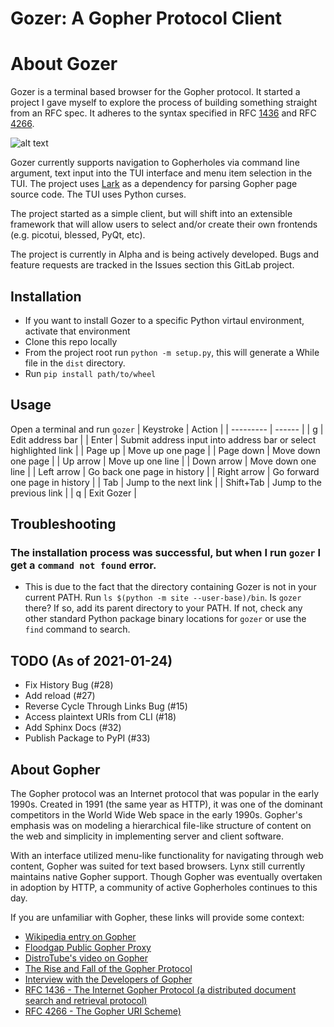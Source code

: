 # Gozer: A Gopher Protocol Client

# About Gozer

Gozer is a terminal based browser for the Gopher protocol. It started a project I gave myself to explore the process of building something straight from an RFC spec. It adheres to the syntax specified in RFC [1436](https://tools.ietf.org/html/rfc1436) and RFC [4266](https://tools.ietf.org/html/rfc4266). 

![alt text](gozer-screencap.png "Gozer Screencap")

Gozer currently supports navigation to Gopherholes via command line argument, text input into the TUI interface and menu item selection in the TUI. The project uses [Lark](https://github.com/lark-parser/lark) as a dependency for parsing Gopher page source code. The TUI uses Python curses.

The project started as a simple client, but will shift into an extensible framework that will allow users to select and/or create their own frontends (e.g. picotui, blessed, PyQt, etc).

The project is currently in Alpha and is being actively developed. Bugs and feature requests are tracked in the Issues section this GitLab project.

## Installation
* If you want to install Gozer to a specific Python virtaul environment, activate that environment
* Clone this repo locally
* From the project root run `python -m setup.py`, this will generate a While file in the `dist` directory.
* Run `pip install path/to/wheel`

## Usage

Open a terminal and run `gozer`
| Keystroke | Action |
| --------- | ------ |
| g | Edit address bar |
| Enter | Submit address input into address bar or select highlighted link |
| Page up | Move up one page |
| Page down | Move down one page |
| Up arrow | Move up one line |
| Down arrow | Move down one line |
| Left arrow | Go back one page in history |
| Right arrow | Go forward one page in history |
| Tab | Jump to the next link |
| Shift+Tab | Jump to the previous link |
| q | Exit Gozer |

## Troubleshooting

### The installation process was successful, but when I run `gozer` I get a `command not found` error.

* This is due to the fact that the directory containing Gozer is not in your current PATH. Run `ls $(python -m site --user-base)/bin`. Is `gozer` there? If so, add its parent directory to your PATH. If not, check any other standard Python package binary locations for `gozer` or use the `find` command to search.

## TODO (As of 2021-01-24)
* Fix History Bug (#28)
* Add reload (#27)
* Reverse Cycle Through Links Bug (#15)
* Access plaintext URIs from CLI (#18)
* Add Sphinx Docs (#32)
* Publish Package to PyPI (#33)

## About Gopher

The Gopher protocol was an Internet protocol that was popular in the early 1990s. Created in 1991 (the same year as HTTP), it was one of the dominant competitors in the World Wide Web space in the early 1990s. Gopher's emphasis was on modeling a hierarchical file-like structure of content on the web and simplicity in implementing server and client software.

With an interface utilized menu-like functionality for navigating through web content, Gopher was suited for text based browsers. Lynx still currently maintains native Gopher support. Though Gopher was eventually overtaken in adoption by HTTP, a community of active Gopherholes continues to this day.

If you are unfamiliar with Gopher, these links will provide some context:

- [Wikipedia entry on Gopher](https://en.wikipedia.org/wiki/Gopher_(protocol))
- [Floodgap Public Gopher Proxy](https://gopher.floodgap.com/gopher/gw)
- [DistroTube's video on Gopher](https://www.youtube.com/watch?v=lUBhOgK5zQI)
- [The Rise and Fall of the Gopher Protocol](https://www.minnpost.com/business/2016/08/rise-and-fall-gopher-protocol/)
- [Interview with the Developers of Gopher](https://www.youtube.com/watch?v=oR76UI7aTvs)
- [RFC 1436 - The Internet Gopher Protocol (a distributed document search and retrieval protocol)](https://tools.ietf.org/html/rfc1436)
- [RFC 4266 - The Gopher URI Scheme)](https://tools.ietf.org/html/rfc4266)

